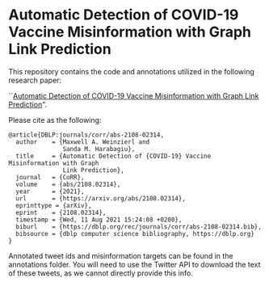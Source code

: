 # Automatic Detection of COVID-19 Vaccine Misinformation with Graph Link Prediction

This repository contains the code and annotations utilized in the following research paper:

``[Automatic Detection of COVID-19 Vaccine Misinformation with Graph Link Prediction](https://arxiv.org/abs/2108.02314)".

Please cite as the following:

```
@article{DBLP:journals/corr/abs-2108-02314,
  author    = {Maxwell A. Weinzierl and
               Sanda M. Harabagiu},
  title     = {Automatic Detection of {COVID-19} Vaccine Misinformation with Graph
               Link Prediction},
  journal   = {CoRR},
  volume    = {abs/2108.02314},
  year      = {2021},
  url       = {https://arxiv.org/abs/2108.02314},
  eprinttype = {arXiv},
  eprint    = {2108.02314},
  timestamp = {Wed, 11 Aug 2021 15:24:08 +0200},
  biburl    = {https://dblp.org/rec/journals/corr/abs-2108-02314.bib},
  bibsource = {dblp computer science bibliography, https://dblp.org}
}
```

Annotated tweet ids and misinformation targets can be found in the annotations folder.
You will need to use the Twitter API to download the text of these tweets, as we cannot directly provide this info.

